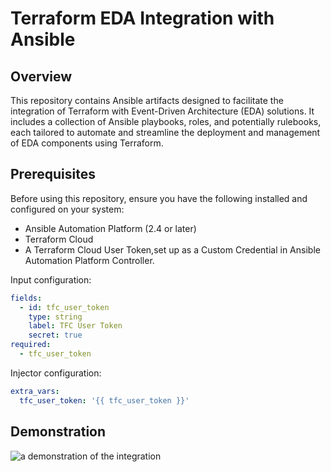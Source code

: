 # Terraform EDA Integration with Ansible

## Overview

This repository contains Ansible artifacts designed to facilitate the integration of Terraform with Event-Driven Architecture (EDA) solutions. It includes a collection of Ansible playbooks, roles, and potentially rulebooks, each tailored to automate and streamline the deployment and management of EDA components using Terraform.

## Prerequisites

Before using this repository, ensure you have the following installed and configured on your system:

- Ansible Automation Platform (2.4 or later)
- Terraform Cloud
- A Terraform Cloud User Token,set up as a Custom Credential in Ansible Automation Platform Controller.

Input configuration:
```yaml
fields:
  - id: tfc_user_token
    type: string
    label: TFC User Token
    secret: true
required:
  - tfc_user_token
```

Injector configuration:
```yaml
extra_vars:
  tfc_user_token: '{{ tfc_user_token }}'

```

## Demonstration

![a demonstration of the integration](tfc-eda-integration.gif)